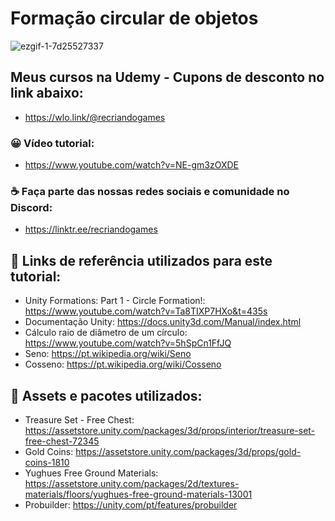 
# Formação circular de objetos

![ezgif-1-7d25527337](https://user-images.githubusercontent.com/68354176/156931435-3b0112db-2fb1-4ad4-8d07-872c1a8a9298.gif)

## Meus cursos na Udemy - Cupons de desconto no link abaixo:
* https://wlo.link/@recriandogames
 
### 😀 Vídeo tutorial:
* https://www.youtube.com/watch?v=NE-gm3zOXDE

### ☕ Faça parte das nossas redes sociais e comunidade no Discord: 
* https://linktr.ee/recriandogames

## 🚀 Links de referência utilizados para este tutorial:

* Unity Formations: Part 1 - Circle Formation!: https://www.youtube.com/watch?v=Ta8TIXP7HXo&t=435s
* Documentação Unity: https://docs.unity3d.com/Manual/index.html
* Cálculo raio de diâmetro de um círculo: https://www.youtube.com/watch?v=5hSpCn1FfJQ
* Seno: https://pt.wikipedia.org/wiki/Seno
* Cosseno: https://pt.wikipedia.org/wiki/Cosseno

## 🚀 Assets e pacotes utilizados:
* Treasure Set - Free Chest: https://assetstore.unity.com/packages/3d/props/interior/treasure-set-free-chest-72345
* Gold Coins: https://assetstore.unity.com/packages/3d/props/gold-coins-1810
* Yughues Free Ground Materials: https://assetstore.unity.com/packages/2d/textures-materials/floors/yughues-free-ground-materials-13001
* Probuilder: https://unity.com/pt/features/probuilder
